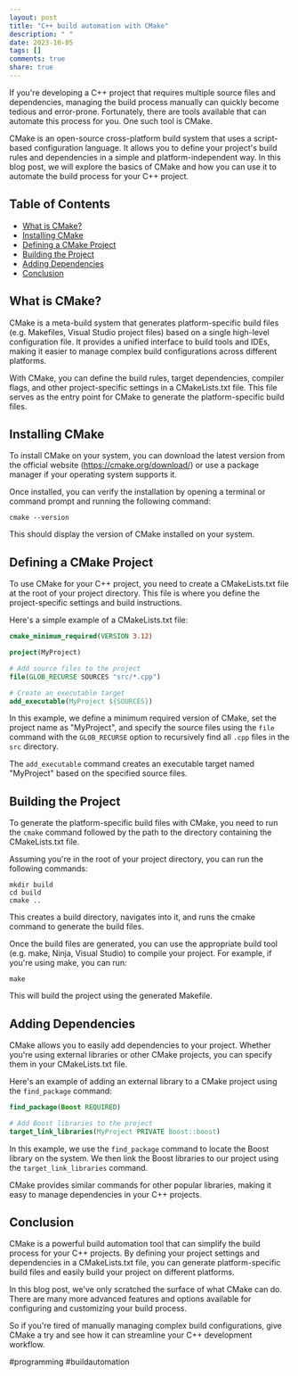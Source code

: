 ```yaml
---
layout: post
title: "C++ build automation with CMake"
description: " "
date: 2023-10-05
tags: []
comments: true
share: true
---
```


If you're developing a C++ project that requires multiple source files and dependencies, managing the build process manually can quickly become tedious and error-prone. Fortunately, there are tools available that can automate this process for you. One such tool is CMake.

CMake is an open-source cross-platform build system that uses a script-based configuration language. It allows you to define your project's build rules and dependencies in a simple and platform-independent way. In this blog post, we will explore the basics of CMake and how you can use it to automate the build process for your C++ project.

## Table of Contents
- [What is CMake?](#what-is-cmake)
- [Installing CMake](#installing-cmake)
- [Defining a CMake Project](#defining-a-cmake-project)
- [Building the Project](#building-the-project)
- [Adding Dependencies](#adding-dependencies)
- [Conclusion](#conclusion)

## What is CMake?

CMake is a meta-build system that generates platform-specific build files (e.g. Makefiles, Visual Studio project files) based on a single high-level configuration file. It provides a unified interface to build tools and IDEs, making it easier to manage complex build configurations across different platforms.

With CMake, you can define the build rules, target dependencies, compiler flags, and other project-specific settings in a CMakeLists.txt file. This file serves as the entry point for CMake to generate the platform-specific build files.

## Installing CMake

To install CMake on your system, you can download the latest version from the official website (https://cmake.org/download/) or use a package manager if your operating system supports it.

Once installed, you can verify the installation by opening a terminal or command prompt and running the following command:

```
cmake --version
```

This should display the version of CMake installed on your system.

## Defining a CMake Project

To use CMake for your C++ project, you need to create a CMakeLists.txt file at the root of your project directory. This file is where you define the project-specific settings and build instructions.

Here's a simple example of a CMakeLists.txt file:

```cmake
cmake_minimum_required(VERSION 3.12)

project(MyProject)

# Add source files to the project
file(GLOB_RECURSE SOURCES "src/*.cpp")

# Create an executable target
add_executable(MyProject ${SOURCES})
```

In this example, we define a minimum required version of CMake, set the project name as "MyProject", and specify the source files using the `file` command with the `GLOB_RECURSE` option to recursively find all `.cpp` files in the `src` directory.

The `add_executable` command creates an executable target named "MyProject" based on the specified source files.

## Building the Project

To generate the platform-specific build files with CMake, you need to run the `cmake` command followed by the path to the directory containing the CMakeLists.txt file.

Assuming you're in the root of your project directory, you can run the following commands:

```
mkdir build
cd build
cmake ..
```

This creates a build directory, navigates into it, and runs the cmake command to generate the build files.

Once the build files are generated, you can use the appropriate build tool (e.g. make, Ninja, Visual Studio) to compile your project. For example, if you're using make, you can run:

```
make
```

This will build the project using the generated Makefile.

## Adding Dependencies

CMake allows you to easily add dependencies to your project. Whether you're using external libraries or other CMake projects, you can specify them in your CMakeLists.txt file.

Here's an example of adding an external library to a CMake project using the `find_package` command:

```cmake
find_package(Boost REQUIRED)

# Add Boost libraries to the project
target_link_libraries(MyProject PRIVATE Boost::boost)
```

In this example, we use the `find_package` command to locate the Boost library on the system. We then link the Boost libraries to our project using the `target_link_libraries` command.

CMake provides similar commands for other popular libraries, making it easy to manage dependencies in your C++ projects.

## Conclusion

CMake is a powerful build automation tool that can simplify the build process for your C++ projects. By defining your project settings and dependencies in a CMakeLists.txt file, you can generate platform-specific build files and easily build your project on different platforms.

In this blog post, we've only scratched the surface of what CMake can do. There are many more advanced features and options available for configuring and customizing your build process.

So if you're tired of manually managing complex build configurations, give CMake a try and see how it can streamline your C++ development workflow.

#programming #buildautomation